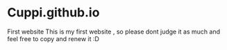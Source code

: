 # Cuppi.github.io
First website
This is my first website , so please dont judge it as much and feel free to copy and renew it :D
